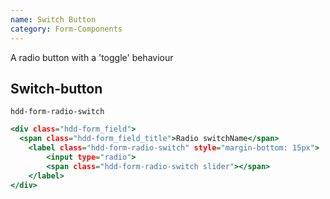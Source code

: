 ```yaml
---
name: Switch Button
category: Form-Components
---
```


A radio button with a 'toggle' behaviour


## Switch-button
`hdd-form-radio-switch`

```swtich-button.html
<div class="hdd-form_field">
  <span class="hdd-form_field_title">Radio switchName</span>
    <label class="hdd-form-radio-switch" style="margin-bottom: 15px">
        <input type="radio">
        <span class="hdd-form-radio-switch slider"></span>
    </label>
</div>
```
